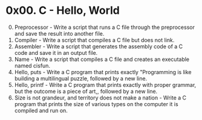 # 0x00. C - Hello, World
0. Preprocessor - Write a script that runs a C file through the preprocessor and save the result into another file.
1. Compiler - Write a script that compiles a C file but does not link.
2. Assembler - Write a script that generates the assembly code of a C code and save it in an output file.
3. Name - Write a script that compiles a C file and creates an executable named cisfun.
4. Hello, puts - Write a C program that prints exactly "Programming is like building a multilingual puzzle, followed by a new line.
5. Hello, printf - Write a C program that prints exactly with proper grammar, but the outcome is a piece of art,, followed by a new line.
6. Size is not grandeur, and territory does not make a nation - Write a C program that prints the size of various types on the computer it is compiled and run on.

